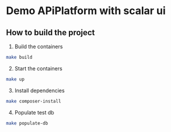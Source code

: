 # Demo APiPlatform with scalar ui

## How to build the project

1. Build the containers
```bash
make build
```
2. Start the containers
```bash
make up
```
3. Install dependencies
```bash
make composer-install
```
4. Populate test db
```bash
make populate-db
```